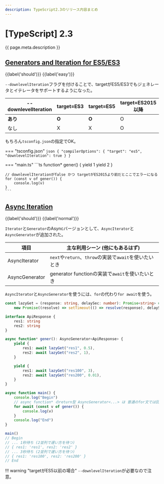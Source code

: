 ```yaml
---
description: TypeScript2.3のリリース内容まとめ
---
```


# [TypeScript] 2.3

{{ page.meta.description }}

## [Generators and Iteration for ES5/ES3]

[Generators and Iteration for ES5/ES3]: https://www.typescriptlang.org/docs/handbook/release-notes/typescript-2-3.html#generators-and-iteration-for-es5es3

{{label('should')}} {{label('easy')}} 

`--downlevelIteration`フラグを付けることで、targetがES5/ES3でもジェネレータとイテレータをサポートするようになった。

| --downlevelIteration        | target=ES3 | target=ES5 | target=ES2015以降 |
| --------------------------- | ---------- | ---------- | ----------------- |
| **あり**                    | **O**      | **O**      | O                 |
| なし                        | X          | X          | O                 |

もちろん`tsconfig.json`の指定でOK。

=== "tsconfig.json"
    ```json
    {
      "compilerOptions": {
        "target": "es5",
        "downlevelIteration": true
      }
    }
    ```

=== "main.ts"
    ```ts
    function* gener() {
        yield 1
        yield 2
    }

    // downlevelIterationがfalse かつ targetがES2015より前だとここでエラーになる
    for (const v of gener()) {
        console.log(v)
    }
    ```


## [Async Iteration]

[Async Iteration]: https://www.typescriptlang.org/docs/handbook/release-notes/typescript-2-3.html#async-iteration

{{label('should')}} {{label('normal')}} 

`Iterator`と`Generator`のAsyncバージョンとして、`AsyncIterator`と`AsyncGenerator`が追加された。

| 項目           | 主な利用シーン (他にもあるはず)                        |
| -------------- | ------------------------------------------------------ |
| AsyncIterator  | `next`や`return`、`throw`の実装で`await`を使いたいとき |
| AsyncGenerator | generator functionの実装で`await`を使いたいとき        |

`AsyncIterator`と`AsyncGenerator`を使うには、`for`の代わり`for await`を使う。

```typescript
const lazyGet = (response: string, delaySec: number): Promise<string> =>
    new Promise((resolve) => setTimeout(() => resolve(response), delaySec * 1000))

interface ApiResponse {
    res1: string
    res2: string
}

async function* gener(): AsyncGenerator<ApiResponse> {
    yield {
        res1: await lazyGet("res1", 0.5),
        res2: await lazyGet("res2", 1),
    }

    yield {
        res1: await lazyGet("res100", 3),
        res2: await lazyGet("res200", 0.01),
    }
}

async function main() {
    console.log("Begin")
    // async function* のreturn型 AsyncGenerator<...> は 普通のfor文では回せない
    for await (const v of gener()) {
        console.log(v)
    }
    console.log("End")
}

main()
// Begin
// ... 1秒待ち (2並列で遅い方を待つ)
// { res1: 'res1', res2: 'res2' }
// ... 3秒待ち (2並列で遅い方を待つ)
// { res1: 'res100', res2: 'res200' }
// End
```

!!! warning "targetがES5以前の場合"
    `--downlevelIteration`が必要なので注意。
